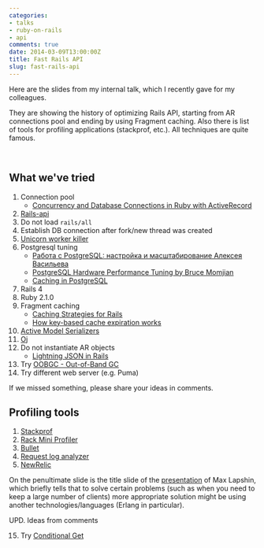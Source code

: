 ```yaml
---
categories:
- talks
- ruby-on-rails
- api
comments: true
date: 2014-03-09T13:00:00Z
title: Fast Rails API
slug: fast-rails-api
---
```


Here are the slides from my internal talk, which I recently gave for my
colleagues.

They are showing the history of optimizing Rails API, starting from AR connections pool and
ending by using Fragment caching. Also there is list of tools for
profiling applications (stackprof, etc.). All techniques are quite
famous.

<!--more-->

<script async="true" class="speakerdeck-embed" data-id="b618391085100131b8c566a463623da4" data-ratio="1.33333333333333" src="//speakerdeck.com/assets/embed.js">       </script>

&nbsp;

## What we've tried

1. Connection pool
   * [Concurrency and Database Connections in Ruby with ActiveRecord](https://devcenter.heroku.com/articles/concurrency-and-database-connections)
2. [Rails-api](https://github.com/rails-api/rails-api)
3. Do not load `rails/all`
4. Establish DB connection after fork/new thread was created
5. [Unicorn worker killer](https://github.com/kzk/unicorn-worker-killer)
6. Postgresql tuning
   * [Работа с PostgreSQL: настройка и масштабирование Алексея Васильева](http://postgresql.leopard.in.ua/html/)
   * [PostgreSQL Hardware Performance Tuning by Bruce Momjian](http://momjian.us/main/writings/pgsql/hw_performance/)
   * [Caching in PostgreSQL](http://raghavt.blogspot.ru/2012/04/caching-in-postgresql.html)
7. Rails 4
8. Ruby 2.1.0
9. Fragment caching
   * [Caching Strategies for Rails](https://devcenter.heroku.com/articles/caching-strategies)
   * [How key-based cache expiration works](http://signalvnoise.com/posts/3113-how-key-based-cache-expiration-works)
10. [Active Model Serializers](https://github.com/rails-api/active_model_serializers)
11. [Oj](https://github.com/ohler55/oj)
12. Do not instantiate AR objects
    * [Lightning JSON in Rails](http://brainspec.com/blog/2012/09/28/lightning-json-in-rails/)
13. Try [OOBGC - Out-of-Band GC](https://github.com/tmm1/gctools)
14. Try different web server (e.g. Puma)

If we missed something, please share your ideas in comments.

## Profiling tools

1. [Stackprof](https://github.com/tmm1/stackprof)
2. [Rack Mini Profiler](https://github.com/miniprofiler/rack-mini-profiler)
3. [Bullet](https://github.com/flyerhzm/bullet)
4. [Request log analyzer](https://github.com/wvanbergen/request-log-analyzer)
5. [NewRelic](http://newrelic.com/)

On the penultimate slide is the title slide of the [presentation](http://www.slideshare.net/maxlapshin/rails-26416461) of Max
Lapshin, which briefly tells that to solve certain problems (such as when you need to
keep a large number of clients) more appropriate solution might be using
another technologies/languages (Erlang in particular).

UPD. Ideas from comments

15. Try [Conditional Get](http://api.rubyonrails.org/classes/ActionController/ConditionalGet.html)
